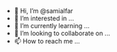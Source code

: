 - 👋 Hi, I’m @samialfar
- 👀 I’m interested in ...
- 🌱 I’m currently learning ...
- 💞️ I’m looking to collaborate on ...
- 📫 How to reach me ...

<!---
samialfar/samialfar is a ✨ special ✨ repository because its `README.md` (this file) appears on your GitHub profile.
You can click the Preview link to take a look at your changes.
--->
